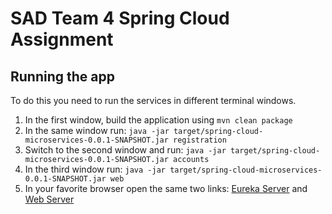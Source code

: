 # SAD Team 4 Spring Cloud Assignment

## Running the app
To do this you need to run the services in different terminal windows.

 1. In the first window, build the application using `mvn clean package`
 1. In the same window run: `java -jar target/spring-cloud-microservices-0.0.1-SNAPSHOT.jar registration`
 1. Switch to the second window and run: `java -jar target/spring-cloud-microservices-0.0.1-SNAPSHOT.jar accounts`
 1. In the third window run: `java -jar target/spring-cloud-microservices-0.0.1-SNAPSHOT.jar web`
 1. In your favorite browser open the same two links: [Eureka Server](http://localhost:8761) and [Web Server](http://localhost:8080)
